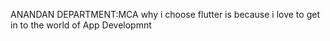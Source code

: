 ANANDAN
DEPARTMENT:MCA
why i choose flutter is because i love to get in to the world of App Developmnt
